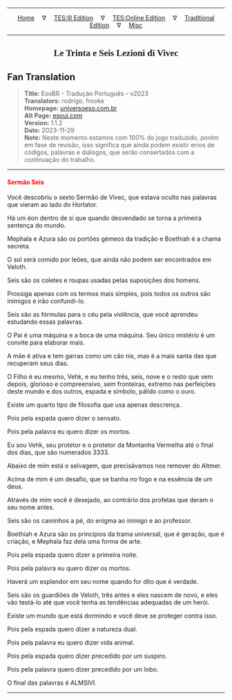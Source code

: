 
---

<!-- Jekyll Page Links -->

<center>
<a href="../../../../../index.html">Home</a>
&emsp;&nabla;&emsp;
<a href="../../../../index-tes3.html">TES:III Edition</a>
&emsp;&nabla;&emsp;
<a href="../../../../index-teso.html">TES:Online Edition</a>
&emsp;&nabla;&emsp;
<a href="../../../../index-traditional.html">Traditional Edition</a>
&emsp;&nabla;&emsp;
<a href="../../../../index-misc.html">Misc</a>
</center>

<!-- Markdown Body Below: -->

---

<center>
<h2><span style="font-family:Georgia">Le Trinta e Seis Lezioni di Vivec</span></h2>
</center>

## Fan Translation

> __Title:__ EsoBR - Tradução Português - v2023\
> __Translators:__ rodrigo, frooke\
> __Homepage:__ [universoeso.com.br][1]\
> __Alt Page:__ [esoui.com][2]\
> __Version:__ 1.1.2\
> __Date:__ 2023-11-29\
> __Note:__ Neste momento estamos com 100% do jogo traduzido, porém em fase de revisão, isso significa que ainda podem existir erros de códigos, palavras e diálogos, que serão consertados com a continuação do trabalho.

[1]: https://www.universoeso.com.br/traducao
[2]: https://www.esoui.com/downloads/info2256-EsoBR-TraduoPortugus-v2023.html

---

#### <span style="color:red">Sermão Seis</span>

Você descobriu o sexto Sermão de Vivec, que estava oculto nas palavras que vieram ao lado do Hortator.

Há um éon dentro de si que quando desvendado se torna a primeira sentença do mundo.

Mephala e Azura são os portões gémeos da tradição e Boethiah é a chama secreta.

O sol será comido por leões, que ainda não podem ser encontrados em Veloth.

Seis são os coletes e roupas usadas pelas suposições dos homens.

Prossiga apenas com os termos mais simples, pois todos os outros são inimigos e irão confundi-lo.

Seis são as fórmulas para o céu pela violência, que você aprendeu estudando essas palavras.

O Pai é uma máquina e a boca de uma máquina. Seu único mistério é um convite para elaborar mais.

A mãe é ativa e tem garras como um cão nix, mas é a mais santa das que recuperam seus dias.

O Filho é eu mesmo, Vehk, e eu tenho três, seis, nove e o resto que vem depois, glorioso e compreensivo, sem fronteiras, extremo nas perfeições deste mundo e dos outros, espada e símbolo, pálido como o ouro.

Existe um quarto tipo de filosofia que usa apenas descrença.

Pois pela espada quero dizer o sensato.

Pois pela palavra eu quero dizer os mortos.

Eu sou Vehk, seu protetor e o protetor da Montanha Vermelha até o final dos dias, que são numerados 3333.

Abaixo de mim está o selvagem, que precisávamos nos remover do Altmer.

Acima de mim é um desafio, que se banha no fogo e na essência de um deus.

Através de mim você é desejado, ao contrário dos profetas que deram o seu nome antes.

Seis são os caminhos a pé, do enigma ao inimigo e ao professor.

Boethiah e Azura são os princípios da trama universal, que é geração, que é criação, e Mephala faz dela uma forma de arte.

Pois pela espada quero dizer a primeira noite.

Pois pela palavra eu quero dizer os mortos.

Haverá um esplendor em seu nome quando for dito que é verdade.

Seis são os guardiões de Veloth, três antes e eles nascem de novo, e eles vão testá-lo até que você tenha as tendências adequadas de um herói.

Existe um mundo que está dormindo e você deve se proteger contra isso.

Pois pela espada quero dizer a natureza dual.

Pois pela palavra eu quero dizer vida animal.

Pois pela espada quero dizer precedido por um suspiro.

Pois pela palavra quero dizer precedido por um lobo.

O final das palavras é ALMSIVI.

---
